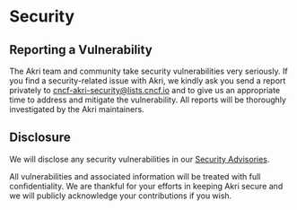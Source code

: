 # Security

## Reporting a Vulnerability

The Akri team and community take security vulnerabilities very seriously. If you find a security-related issue with Akri, we kindly ask you send a report privately to cncf-akri-security@lists.cncf.io and to give us an appropriate time to address and mitigate the vulnerability. All reports will be thoroughly investigated by the Akri maintainers.

## Disclosure

We will disclose any security vulnerabilities in our [Security Advisories](https://github.com/project-akri/akri/security/advisories).

All vulnerabilities and associated information will be treated with full confidentiality. We are thankful for your efforts in keeping Akri secure and we will publicly acknowledge your contributions if you wish.

